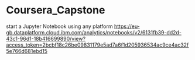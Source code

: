 # Coursera_Capstone
start a Jupyter Notebook using any platform
https://eu-gb.dataplatform.cloud.ibm.com/analytics/notebooks/v2/6131fb39-dd2d-43c1-96d1-18b416699890/view?access_token=2bcbf18c26be09831179e5ad7a6f1d205936534ac9ce4ac32f5e766d681ebd15
